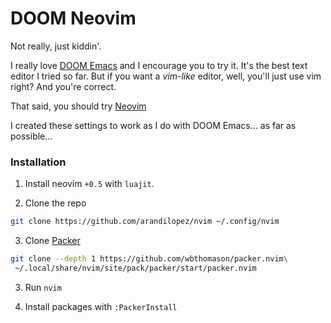 # DOOM Neovim

Not really, just kiddin'. 

I really love [DOOM Emacs](https://github.com/hlissner/doom-emacs) and I encourage you to try it. It's the best text editor I tried so far.
But if you want a _vim-like_ editor, well, you'll just use vim right? And you're correct.

That said, you should try [Neovim](https://neovim.io/)

I created these settings to work as I do with DOOM Emacs... as far as possible...

### Installation

1. Install neovim `+0.5` with `luajit`.

2. Clone the repo

```sh
git clone https://github.com/arandilopez/nvim ~/.config/nvim
```

3. Clone [Packer](https://github.com/wbthomason/packer.nvim#quickstart)

```sh
git clone --depth 1 https://github.com/wbthomason/packer.nvim\
 ~/.local/share/nvim/site/pack/packer/start/packer.nvim
```

3. Run `nvim`

4. Install packages with `:PackerInstall`
